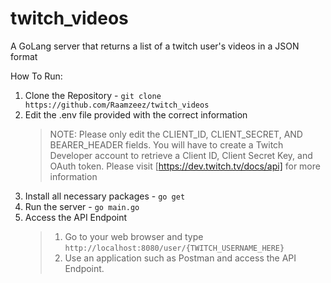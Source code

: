 # twitch_videos
A GoLang server that returns a list of a twitch user's videos in a JSON format

How To Run:
1. Clone the Repository - `git clone https://github.com/Raamzeez/twitch_videos`
2. Edit the .env file provided with the correct information
   >NOTE: Please only edit the CLIENT_ID, CLIENT_SECRET, AND BEARER_HEADER fields. 
   >You will have to create a Twitch Developer account to retrieve a Client ID, Client Secret Key, and OAuth token.
   >Please visit [https://dev.twitch.tv/docs/api] for more information
3. Install all necessary packages - `go get`
4. Run the server - `go main.go`
5. Access the API Endpoint
   >1. Go to your web browser and type `http://localhost:8080/user/{TWITCH_USERNAME_HERE}`
   >2. Use an application such as Postman and access the API Endpoint.
